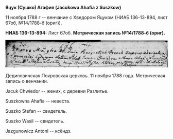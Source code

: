 **Яцук (Сушко) Агафия (Jacukowa Ahafia z Suszkow)**

11 ноября 1788 г -- венчание с Хведором Яцуком (НИАБ 136-13-894, лист
67об, №14/1788-б (ориг)).

**НИАБ 136-13-894:** Лист 67об. **Метрическая запись №14/1788-б
(ориг).**

![](./media/99ccfc313de8b76b74cd1f8c0fee30369cfb8907.png)

Дедиловичская Покровская церковь. 11 ноября 1788 года. Метрическая
запись о венчании.

Jacuk Chwiedor -- жених, с деревни Разлитье.

Suszkowna Ahafia -- невеста.

Suszko Stefan -- свидетель.

Suszko Wasil -- свидетель.

Jazgunowicz Antoni -- ксёндз.
